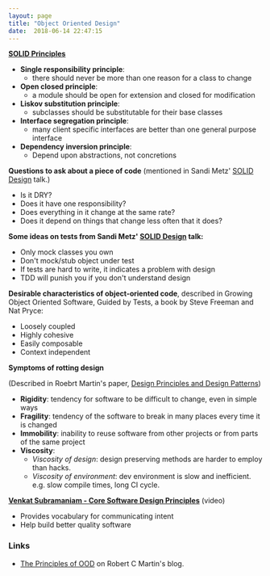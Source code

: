 ```yaml
---
layout: page
title: "Object Oriented Design"
date:  2018-06-14 22:47:15
---
```


**[SOLID Principles](/notes/solid/)**

- **Single responsibility principle**:
  - there should never be more than one reason for a class to change
- **Open closed principle**:
  - a module should be open for extension and closed for modification
- **Liskov substitution principle**:
  - subclasses should be substitutable for their base classes
- **Interface segregation principle**:
  - many client specific interfaces are better than one general purpose interface
- **Dependency inversion principle**:
  - Depend upon abstractions, not concretions

**Questions to ask about a piece of code**
(mentioned in Sandi Metz'
[SOLID Design](https://www.youtube.com/watch?v=v-2yFMzxqwU)
talk.)

- Is it DRY?
- Does it have one responsibility?
- Does everything in it change at the same rate?
- Does it depend on things that change less often that it does?

**Some ideas on tests
from Sandi Metz'
[SOLID Design](https://www.youtube.com/watch?v=v-2yFMzxqwU)
talk:**

- Only mock classes you own
- Don't mock/stub object under test
- If tests are hard to write, it indicates a problem with design
- TDD will punish you if you don't understand design

**Desirable characteristics of object-oriented code**,
described in Growing Object Oriented Software, Guided by Tests,
a book by Steve Freeman and Nat Pryce:

- Loosely coupled
- Highly cohesive
- Easily composable
- Context independent

**Symptoms of rotting design**

(Described in Roebrt Martin's paper,
[Design Principles and Design Patterns](https://fi.ort.edu.uy/innovaportal/file/2032/1/design_principles.pdf))

- **Rigidity**:
  tendency for software to be difficult to change,
  even in simple ways
- **Fragility**:
  tendency of the software to break in many places every time it is changed
- **Immobility**:
  inability to reuse software from other projects
  or from parts of the same project
- **Viscosity**:
  - _Viscosity of design_:
  design preserving methods are harder to employ than hacks.
  - _Viscosity of environment_: dev environment is slow and inefficient.
  e.g. slow compile times, long CI cycle.

**[Venkat Subramaniam - Core Software Design Principles](https://vimeo.com/97541185)**
(video)

- Provides vocabulary for communicating intent
- Help build better quality software

### Links

- [The Principles of OOD](http://butunclebob.com/ArticleS.UncleBob.PrinciplesOfOod)
  on Robert C Martin's blog.
